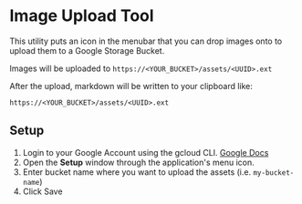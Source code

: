 # Image Upload Tool

This utility puts an icon in the menubar that you can drop images onto to upload them to a Google Storage Bucket.

Images will be uploaded to `https://<YOUR_BUCKET>/assets/<UUID>.ext`

After the upload, markdown will be written to your clipboard like:

```
https://<YOUR_BUCKET>/assets/<UUID>.ext
```

## Setup

1. Login to your Google Account using the gcloud CLI. [Google Docs](https://cloud.google.com/sdk/docs/authorizing)
2. Open the **Setup** window through the application's menu icon.
3. Enter bucket name where you want to upload the assets (i.e. `my-bucket-name`)
4. Click Save
